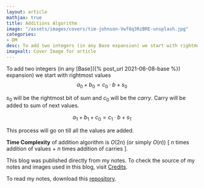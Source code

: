 ```yaml
---
layout: article
mathjax: true
title: Additions Algorithm
image: "/assets/images/covers/tim-johnson-Vwf8q3RzBRE-unsplash.jpg"
categories:
- DM
desc: To add two integers (in any Base expansion) we start with rightmost values 
imagealt: Cover Image for article
---
```


To add two integers (in any [Base]({% post_url 2021-06-08-base %}) expansion) we start with rightmost values
$$a_0 + b_0 = c_0 \cdot b + s_0$$

























































































































































































































































































































































































































$s_0$ will be the rightmost bit of sum and $c_0$ will be the *carry*. Carry will be added to sum of next values.
























































































































































































































































































































































































































$$a_1 + b_1 + c_0 = c_1 \cdot b + s_1$$

























































































































































































































































































































































































































This process will go on till all the values are added.

<b>Time Complexity</b> of addition algorithm is $O(2n)$ (or simply $O(n)$) \[ $n$ times  addition of values + $n$ times addition of carries \].



























































































































































































































































































































































































































This blog was published directly from my notes.
To check the source of my notes and images used in this blog, visit <a href="/credits.html" target="_blank">Credits</a>.

To read my notes, download this <a href="https://github.com/bovem/CS" target="blank">repository</a>.